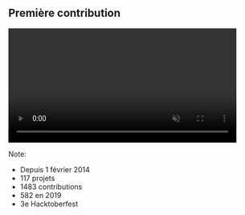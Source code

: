## Première contribution

<html>
  <div>
    <video data-src="videos/GitHub projects.mp4"
           type="video/mp4"
           style="heigth: 90%; width: 90%;"
           controls autoplay muted />
  </div>
</html>

Note:
- Depuis 1 février 2014
- 117 projets
- 1483 contributions
- 582 en 2019
- 3e Hacktoberfest
